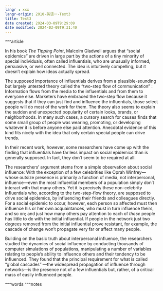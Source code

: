 ```yaml
---
langr : xxx
langr-origin: 2010-英语一-Text3
title: Text3
date created: 2024-03-09T9:29:09
date modified: 2024-03-09T9:31:40
---
```


^^^article


In his book _The Tipping Point_, Malcolm Gladwell argues that “social epidemics” are driven in large part by the actions of a tiny minority of special individuals, often called influentials, who are unusually informed, persuasive, or well connected. The idea is intuitively compelling, but it doesn’t explain how ideas actually spread.

The supposed importance of influentials derives from a plausible-sounding but largely untested theory called the “two-step flow of communication” : Information flows from the media to the influentials and from them to everyone else. Marketers have embraced the two-step flow because it suggests that if they can just find and influence the influentials, those select people will do most of the work for them. The theory also seems to explain the sudden and unexpected popularity of certain looks, brands, or neighborhoods. In many such cases, a cursory search for causes finds that some small group of people was wearing, promoting, or developing whatever it is before anyone else paid attention. Anecdotal evidence of this kind fits nicely with the idea that only certain special people can drive trends.

In their recent work, however, some researchers have come up with the finding that influentials have far less impact on social epidemics than is generally supposed. In fact, they don’t seem to be required at all.

The researchers’ argument stems from a simple observation about social influence: With the exception of a few celebrities like Oprah Winfrey—whose outsize presence is primarily a function of media, not interpersonal, influence—even the most influential members of a population simply don’t interact with that many others. Yet it is precisely these non-celebrity influentials who, according to the two-step-flow theory, are supposed to drive social epidemics, by influencing their friends and colleagues directly. For a social epidemic to occur, however, each person so affected must then influence his or her own acquaintances, who must in turn influence theirs, and so on; and just how many others pay attention to each of _these_ people has little to do with the initial influential. If people in the network just two degrees removed from the initial influential prove resistant, for example, the cascade of change won’t propagate very far or affect many people.

Building on the basic truth about interpersonal influence, the researchers studied the dynamics of social influence by conducting thousands of computer simulations of populations, manipulating a number of variables relating to people’s ability to influence others and their tendency to be influenced. They found that the principal requirement for what is called “global cascades” —the widespread propagation of influence through networks—is the presence not of a few influentials but, rather, of a critical mass of easily influenced people.



^^^words
^^^notes
